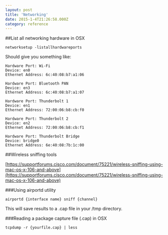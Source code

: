 ```yaml
---
layout: post
title: 'Networking'
date: 2015-1-4T21:26:58.000Z
category: reference
---
```


##List all networking hardware in OSX

``` shell
networksetup -listallhardwareports
```

Should give you something like:

``` shell
Hardware Port: Wi-Fi
Device: en0
Ethernet Address: 6c:40:08:b7:a1:06

Hardware Port: Bluetooth PAN
Device: en3
Ethernet Address: 6c:40:08:b7:a1:07

Hardware Port: Thunderbolt 1
Device: en1
Ethernet Address: 72:00:06:b8:cb:f0

Hardware Port: Thunderbolt 2
Device: en2
Ethernet Address: 72:00:06:b8:cb:f1

Hardware Port: Thunderbolt Bridge
Device: bridge0
Ethernet Address: 6e:40:08:7b:1c:00
```


##Wireless sniffing tools

[https://supportforums.cisco.com/document/75221/wireless-sniffing-using-mac-os-x-106-and-above](https://supportforums.cisco.com/document/75221/wireless-sniffing-using-mac-os-x-106-and-above)

###Using airportd utility

``` shell
airportd {interface name} sniff {channel}
```

This will save results to a .cap file in your /tmp directory.


###Reading a package capture file (.cap) in OSX

``` shell
tcpdump -r {yourfile.cap} | less
```
